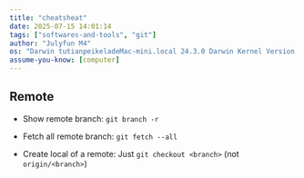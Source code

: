 ```yaml
---
title: "cheatsheat"
date: 2025-07-15 14:01:14
tags: ["softwares-and-tools", "git"]
author: "Julyfun M4"
os: "Darwin tutianpeikeladeMac-mini.local 24.3.0 Darwin Kernel Version 24.3.0: Thu Jan  2 20:22:58 PST 2025; root:xnu-11215.81.4~3/RELEASE_ARM64_T8132 arm64"
assume-you-know: [computer]
---
```


## Remote

- Show remote branch:
`git branch -r`

- Fetch all remote branch:
`git fetch --all`

- Create local <branch> of a remote:
Just `git checkout <branch>` (not `origin/<branch>`)

